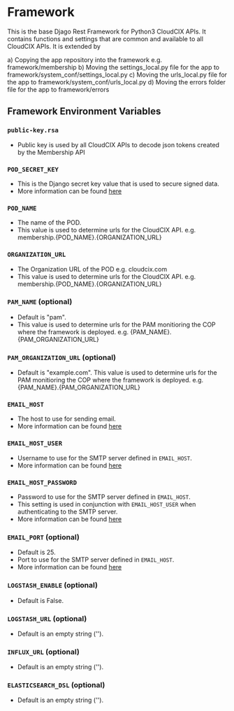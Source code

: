 # Framework

This is the base Djago Rest Framework for Python3 CloudCIX APIs. It contains functions and settings that are common and available to all CloudCIX APIs. It is extended by 

a) Copying the app repository into the framework e.g. framework/membership
b) Moving the settings_local.py file for the app to framework/system_conf/settings_local.py
c) Moving the urls_local.py file for the app to framework/system_conf/urls_local.py
d) Moving the errors folder file for the app to framework/errors

## Framework Environment Variables

### `public-key.rsa`
- Public key is used by all CloudCIX APIs to decode json tokens created by the Membership API

### `POD_SECRET_KEY`
- This is the Django secret key value that is used to secure signed data. 
- More information can be found [here](https://docs.djangoproject.com/en/2.2/topics/signing/#protecting-the-secret-key)

### `POD_NAME`
- The name of the POD. 
- This value is used to determine urls for the CloudCIX API. e.g. membership.{POD_NAME}.{ORGANIZATION_URL}


### `ORGANIZATION_URL`
- The Organization URL of the POD e.g. cloudcix.com 
- This value is used to determine urls for the CloudCIX API. e.g. membership.{POD_NAME}.{ORGANIZATION_URL}

### `PAM_NAME` (optional)
- Default is "pam". 
- This value is used to determine urls for the PAM monitioring the COP where the framework is deployed. e.g. {PAM_NAME}.{PAM_ORGANIZATION_URL}

### `PAM_ORGANIZATION_URL` (optional)
- Default is "example.com". This value is used to determine urls for the PAM monitioring the COP where the framework is deployed. e.g. {PAM_NAME}.{PAM_ORGANIZATION_URL}

### `EMAIL_HOST` 
- The host to use for sending email.
- More information can be found [here](https://docs.djangoproject.com/en/2.2/ref/settings/#email-host)

### `EMAIL_HOST_USER` 
- Username to use for the SMTP server defined in `EMAIL_HOST`. 
- More information can be found [here](https://docs.djangoproject.com/en/2.2/ref/settings/#email-host-user)

### `EMAIL_HOST_PASSWORD` 
- Password to use for the SMTP server defined in `EMAIL_HOST`. 
- This setting is used in conjunction with `EMAIL_HOST_USER` when authenticating to the SMTP server.
- More information can be found [here](https://docs.djangoproject.com/en/2.2/ref/settings/#email-host-password)

### `EMAIL_PORT` (optional)
- Default is 25.
- Port to use for the SMTP server defined in `EMAIL_HOST`. 
- More information can be found [here](https://docs.djangoproject.com/en/2.2/ref/settings/#email-port)

### `LOGSTASH_ENABLE` (optional)
- Default is False.

### `LOGSTASH_URL` (optional)
- Default is an empty string ('').

### `INFLUX_URL` (optional)
- Default is an empty string ('').

### `ELASTICSEARCH_DSL` (optional)
- Default is an empty string ('').
